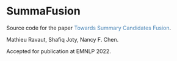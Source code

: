 # SummaFusion
Source code for the paper <a href="https://arxiv.org/pdf/2210.08779.pdf" style = "text-decoration:none;color:#4682B4">Towards Summary Candidates Fusion</a>.

Mathieu Ravaut, Shafiq Joty, Nancy F. Chen.

Accepted for publication at EMNLP 2022. 
